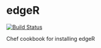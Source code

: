# edgeR

[![Build Status](https://travis-ci.org/EagleGenomics-cookbooks/edgeR.svg?branch=master)](https://travis-ci.org/EagleGenomics-cookbooks/edgeR)

Chef cookbook for installing edgeR
